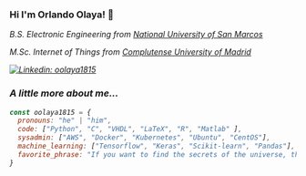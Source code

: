 ### Hi I'm Orlando Olaya! 👋

<p><em>B.S. Electronic Engineering from <a href="https://www.unmsm.edu.pe/">National University of San Marcos</a>
<p><em>M.Sc. Internet of Things from <a href="https://www.ucm.es/">Complutense University of Madrid</a>

[![Linkedin: oolaya1815](https://img.shields.io/badge/-oolaya1815-blue?style=flat-square&logo=Linkedin&logoColor=white&link=https://www.linkedin.com/in/oolaya1815/)](https://www.linkedin.com/in/oolaya1815/)

### A little more about me...

```javascript
const oolaya1815 = {
  pronouns: "he" | "him",
  code: ["Python", "C", "VHDL", "LaTeX", "R", "Matlab" ],
  sysadmin: ["AWS", "Docker", "Kubernetes", "Ubuntu", "CentOS"],
  machine_learning: ["Tensorflow", "Keras", "Scikit‑learn", "Pandas"],
  favorite_phrase: "If you want to find the secrets of the universe, think in terms of energy, frequency and vibration."
}
```

<!--
**oolaya1815/oolaya1815** is a ✨ _special_ ✨ repository because its `README.md` (this file) appears on your GitHub profile.

Here are some ideas to get you started:

- 🔭 I’m currently working on ...
- 🌱 I’m currently learning ...
- 👯 I’m looking to collaborate on ...
- 🤔 I’m looking for help with ...
- 💬 Ask me about ...
- 📫 How to reach me: ...
- 😄 Pronouns: ...
- ⚡ Fun fact: ...
-->
